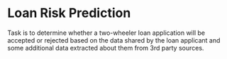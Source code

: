 # Loan Risk Prediction

 Task is to  determine whether a two-wheeler loan application will be accepted or rejected based on the data shared by the loan applicant and some additional data extracted about them from 3rd party sources.
